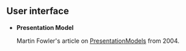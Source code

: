## User interface

- __Presentation Model__

  Martin Fowler's article on [PresentationModels](https://martinfowler.com/eaaDev/PresentationModel.html) from 2004.
